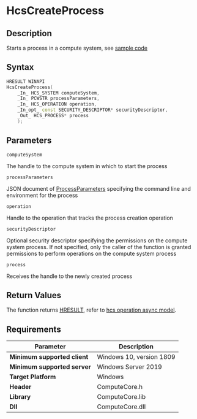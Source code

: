 # HcsCreateProcess

## Description

Starts a process in a compute system, see [sample code](./ProcessSample.md#CreateProcess)

## Syntax

```cpp
HRESULT WINAPI
HcsCreateProcess(
    _In_ HCS_SYSTEM computeSystem,
    _In_ PCWSTR processParameters,
    _In_ HCS_OPERATION operation,
    _In_opt_ const SECURITY_DESCRIPTOR* securityDescriptor,
    _Out_ HCS_PROCESS* process
    );
```

## Parameters

`computeSystem`

The handle to the compute system in which to start the process

`processParameters`

JSON document of [ProcessParameters](./../SchemaReference.md#ProcessParameters) specifying the command line and environment for the process

`operation`

Handle to the operation that tracks the process creation operation

`securityDescriptor`

Optional security descriptor specifying the permissions on the compute system process. If not specified, only the caller of the function is granted permissions to perform operations on the compute system process

`process`

Receives the handle to the newly created process

## Return Values

The function returns [HRESULT](./HCSHResult.md), refer to [hcs operation async model](./../AsyncModel.md#HcsOperationResult).

## Requirements

|Parameter     |Description|
|---|---|
| **Minimum supported client** | Windows 10, version 1809 |
| **Minimum supported server** | Windows Server 2019 |
| **Target Platform** | Windows |
| **Header** | ComputeCore.h |
| **Library** | ComputeCore.lib |
| **Dll** | ComputeCore.dll |